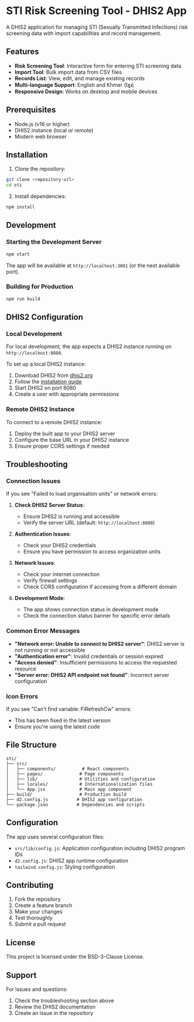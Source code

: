 # STI Risk Screening Tool - DHIS2 App

A DHIS2 application for managing STI (Sexually Transmitted Infections) risk screening data with import capabilities and record management.

## Features

- **Risk Screening Tool**: Interactive form for entering STI screening data
- **Import Tool**: Bulk import data from CSV files
- **Records List**: View, edit, and manage existing records
- **Multi-language Support**: English and Khmer (ខ្មែរ)
- **Responsive Design**: Works on desktop and mobile devices

## Prerequisites

- Node.js (v16 or higher)
- DHIS2 instance (local or remote)
- Modern web browser

## Installation

1. Clone the repository:
```bash
git clone <repository-url>
cd sti
```

2. Install dependencies:
```bash
npm install
```

## Development

### Starting the Development Server

```bash
npm start
```

The app will be available at `http://localhost:3001` (or the next available port).

### Building for Production

```bash
npm run build
```

## DHIS2 Configuration

### Local Development

For local development, the app expects a DHIS2 instance running on `http://localhost:8080`. 

To set up a local DHIS2 instance:

1. Download DHIS2 from [dhis2.org](https://www.dhis2.org/download)
2. Follow the [installation guide](https://docs.dhis2.org/en/develop/getting-started/installation.html)
3. Start DHIS2 on port 8080
4. Create a user with appropriate permissions

### Remote DHIS2 Instance

To connect to a remote DHIS2 instance:

1. Deploy the built app to your DHIS2 server
2. Configure the base URL in your DHIS2 instance
3. Ensure proper CORS settings if needed

## Troubleshooting

### Connection Issues

If you see "Failed to load organisation units" or network errors:

1. **Check DHIS2 Server Status**:
   - Ensure DHIS2 is running and accessible
   - Verify the server URL (default: `http://localhost:8080`)

2. **Authentication Issues**:
   - Check your DHIS2 credentials
   - Ensure you have permission to access organization units

3. **Network Issues**:
   - Check your internet connection
   - Verify firewall settings
   - Check CORS configuration if accessing from a different domain

4. **Development Mode**:
   - The app shows connection status in development mode
   - Check the connection status banner for specific error details

### Common Error Messages

- **"Network error: Unable to connect to DHIS2 server"**: DHIS2 server is not running or not accessible
- **"Authentication error"**: Invalid credentials or session expired
- **"Access denied"**: Insufficient permissions to access the requested resource
- **"Server error: DHIS2 API endpoint not found"**: Incorrect server configuration

### Icon Errors

If you see "Can't find variable: FiRefreshCw" errors:
- This has been fixed in the latest version
- Ensure you're using the latest code

## File Structure

```
sti/
├── src/
│   ├── components/          # React components
│   ├── pages/              # Page components
│   ├── lib/                # Utilities and configuration
│   ├── locales/            # Internationalization files
│   └── App.jsx             # Main app component
├── build/                  # Production build
├── d2.config.js           # DHIS2 app configuration
└── package.json           # Dependencies and scripts
```

## Configuration

The app uses several configuration files:

- `src/lib/config.js`: Application configuration including DHIS2 program IDs
- `d2.config.js`: DHIS2 app runtime configuration
- `tailwind.config.js`: Styling configuration

## Contributing

1. Fork the repository
2. Create a feature branch
3. Make your changes
4. Test thoroughly
5. Submit a pull request

## License

This project is licensed under the BSD-3-Clause License.

## Support

For issues and questions:
1. Check the troubleshooting section above
2. Review the DHIS2 documentation
3. Create an issue in the repository
